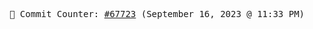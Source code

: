 <p align="center">
    <samp>
        📮 Commit Counter: <a href="https://github.com/Javascript-void0/Javascript-void0/commits/main">#67723</a> (September 16, 2023 @ 11:33 PM)
    </samp>
</p>
